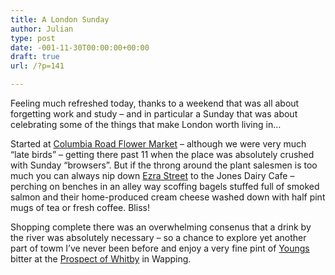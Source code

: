 ```yaml
---
title: A London Sunday
author: Julian
type: post
date: -001-11-30T00:00:00+00:00
draft: true
url: /?p=141

---
```

Feeling much refreshed today, thanks to a weekend that was all about forgetting work and study &#8211; and in particular a Sunday that was about celebrating some of the things that make London worth living in&#8230;

Started at [Columbia Road Flower Market][1] &#8211; although we were very much &#8220;late birds&#8221; &#8211; getting there past 11 when the place was absolutely crushed with Sunday &#8220;browsers&#8221;. But if the throng around the plant salesmen is too much you can always nip down [Ezra Street][2] to the Jones Dairy Cafe &#8211; perching on benches in an alley way scoffing bagels stuffed full of smoked salmon and their home-produced cream cheese washed down with half pint mugs of tea or fresh coffee. Bliss!

Shopping complete there was an overwhelming consenus that a drink by the river was absolutely necessary &#8211; so a chance to explore yet another part of towm I&#8217;ve never been before and enjoy a very fine pint of [Youngs][3] bitter at the [Prospect of Whitby][4] in Wapping.

 [1]: https://www.eastlondonmarkets.com/crm-history.htm "Columbia Road Flower Market"
 [2]: https://www.multimap.com/map/browse.cgi?client=public&db=GB&GridE=533998&overviewmap=&client=public&advanced=true&addr2=ezra+street&addr3=london&pc=&cname=&X=533998&GridN=182960&Y=182960&scale=5000&coordsys=gb&place=Ezra+Street,+London
 [3]: https://www.youngs.co.uk/
 [4]: https://www.fancyapint.com/thepubs/pub135.htm